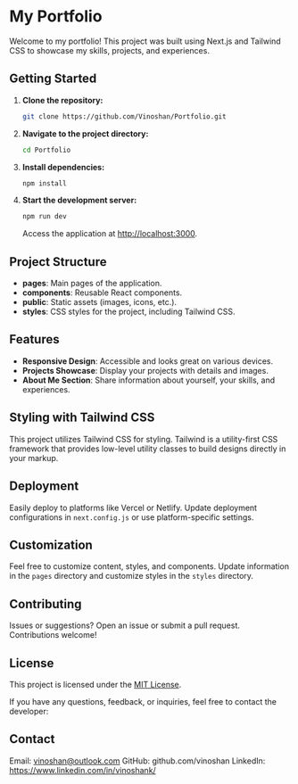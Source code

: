 # My Portfolio

Welcome to my portfolio! This project was built using Next.js and Tailwind CSS to showcase my skills, projects, and experiences.

## Getting Started

1. **Clone the repository:**
   ```bash
   git clone https://github.com/Vinoshan/Portfolio.git
   ```

2. **Navigate to the project directory:**
   ```bash
   cd Portfolio
   ```

3. **Install dependencies:**
   ```bash
   npm install
   ```

4. **Start the development server:**
   ```bash
   npm run dev
   ```
   Access the application at [http://localhost:3000](http://localhost:3000).

## Project Structure

- **pages**: Main pages of the application.
- **components**: Reusable React components.
- **public**: Static assets (images, icons, etc.).
- **styles**: CSS styles for the project, including Tailwind CSS.

## Features

- **Responsive Design**: Accessible and looks great on various devices.
- **Projects Showcase**: Display your projects with details and images.
- **About Me Section**: Share information about yourself, your skills, and experiences.

## Styling with Tailwind CSS

This project utilizes Tailwind CSS for styling. Tailwind is a utility-first CSS framework that provides low-level utility classes to build designs directly in your markup.

## Deployment

Easily deploy to platforms like Vercel or Netlify. Update deployment configurations in `next.config.js` or use platform-specific settings.

## Customization

Feel free to customize content, styles, and components. Update information in the `pages` directory and customize styles in the `styles` directory.

## Contributing

Issues or suggestions? Open an issue or submit a pull request. Contributions welcome!

## License

This project is licensed under the [MIT License](LICENSE).

If you have any questions, feedback, or inquiries, feel free to contact the developer:

## Contact
Email: vinoshan@outlook.com GitHub: github.com/vinoshan LinkedIn: https://www.linkedin.com/in/vinoshank/